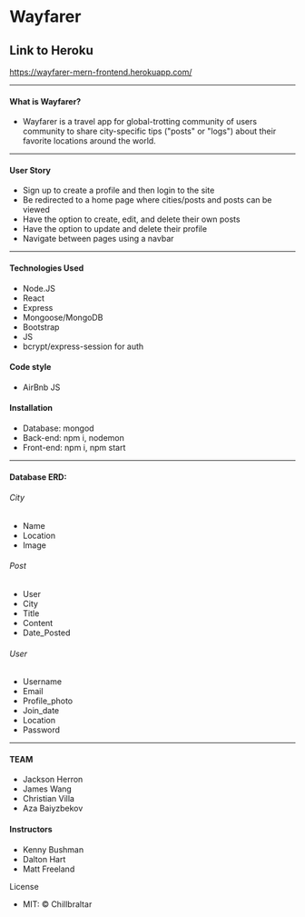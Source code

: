 # Wayfarer

## Link to Heroku
https://wayfarer-mern-frontend.herokuapp.com/

-------------------------------------------
#### What is Wayfarer?

- Wayfarer is a travel app for global-trotting community of users community to share city-specific tips ("posts" or "logs") about their favorite locations around the world.

-----------------------------------------------------------------------------------
#### User Story
- Sign up to create a profile and then login to the site
- Be redirected to a home page where cities/posts and posts can be viewed
- Have the option to create, edit, and delete their own posts
- Have the option to update and delete their profile
- Navigate between pages using a navbar

-------------------------------------------

#### Technologies Used
- Node.JS
- React
- Express
- Mongoose/MongoDB
- Bootstrap
- JS
- bcrypt/express-session for auth

#### Code style
- AirBnb JS

#### Installation
- Database: mongod
- Back-end: npm i, nodemon
- Front-end: npm i, npm start

----------------------------------------------------------------------------

#### Database ERD:                                   

###### City
- Name 
- Location 
- Image

###### Post 
- User 
- City
- Title
- Content 
- Date_Posted

###### User
- Username
- Email 
- Profile_photo 
- Join_date
- Location
- Password

-------------------------------------------------------------------------------------------

#### TEAM
- Jackson Herron
- James Wang
- Christian Villa
- Aza Baiyzbekov

#### Instructors
- Kenny Bushman
- Dalton Hart
- Matt Freeland

License
- MIT: © Chillbraltar







